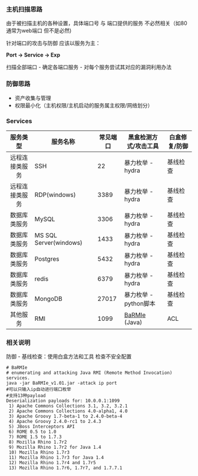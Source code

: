 ### 主机扫描思路

由于被扫描主机的各种设置，具体端口号 与 端口提供的服务 不必然相关（如80通常为web端口 但不是必然)

针对端口的攻击与防御 应该以服务为主：

**Port -> Service -> Exp**

扫描全部端口 - 确定各端口服务 - 对每个服务尝试其对应的漏洞利用办法

### 防御思路

* 资产收集与管理
* 权限最小化（主机权限/主机启动的服务属主权限/网络划分）

### Services

|服务类型|服务名称|常见端口|黑盒检测方式/攻击工具|白盒修复/防御|
|:-------------:|-----|-----|-----|-----|
|远程连接类服务|SSH|22|暴力枚举 - hydra|基线检查|
|远程连接类服务|RDP(windows)|3389|暴力枚举 - hydra|基线检查|
|数据库类服务|MySQL|3306|暴力枚举 - hydra|基线检查|
|数据库类服务|MS SQL Server(windows)|1433|暴力枚举 - hydra|基线检查|
|数据库类服务|Postgres|5432|暴力枚举 - hydra|基线检查|
|数据库类服务|redis|6379|暴力枚举 - hydra|基线检查|
|数据库类服务|MongoDB|27017|暴力枚举 - python脚本|基线检查|
|其他服务|RMI|1099|[BaRMIe](https://github.com/NickstaDB/BaRMIe) (Java) |ACL|

### 相关说明

防御 - 基线检查：使用白盒方法和工具 检查不安全配置

```
# BaRMIe
# enumerating and attacking Java RMI (Remote Method Invocation) services.
java -jar BaRMIe_v1.01.jar -attack ip port
#可以只输入ip自动进行端口枚举
#支持13种payload
Deserialization payloads for: 10.0.0.1:1099
 1) Apache Commons Collections 3.1, 3.2, 3.2.1
 2) Apache Commons Collections 4.0-alpha1, 4.0
 3) Apache Groovy 1.7-beta-1 to 2.4.0-beta-4
 4) Apache Groovy 2.4.0-rc1 to 2.4.3
 5) JBoss Interceptors API
 6) ROME 0.5 to 1.0
 7) ROME 1.5 to 1.7.3
 8) Mozilla Rhino 1.7r2
 9) Mozilla Rhino 1.7r2 for Java 1.4
 10) Mozilla Rhino 1.7r3
 11) Mozilla Rhino 1.7r3 for Java 1.4
 12) Mozilla Rhino 1.7r4 and 1.7r5
 13) Mozilla Rhino 1.7r6, 1.7r7, and 1.7.7.1
 ```
